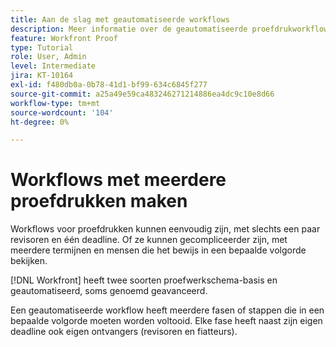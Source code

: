 ```yaml
---
title: Aan de slag met geautomatiseerde workflows
description: Meer informatie over de geautomatiseerde proefdrukworkflow [!DNL  Workfront] en hoe het anders is dan een basisworkflow.
feature: Workfront Proof
type: Tutorial
role: User, Admin
level: Intermediate
jira: KT-10164
exl-id: f480db0a-0b78-41d1-bf99-634c6845f277
source-git-commit: a25a49e59ca483246271214886ea4dc9c10e8d66
workflow-type: tm+mt
source-wordcount: '104'
ht-degree: 0%

---
```


# Workflows met meerdere proefdrukken maken

Workflows voor proefdrukken kunnen eenvoudig zijn, met slechts een paar revisoren en één deadline. Of ze kunnen gecompliceerder zijn, met meerdere termijnen en mensen die het bewijs in een bepaalde volgorde bekijken.

[!DNL Workfront] heeft twee soorten proefwerkschema-basis en geautomatiseerd, soms genoemd geavanceerd.

Een geautomatiseerde workflow heeft meerdere fasen of stappen die in een bepaalde volgorde moeten worden voltooid. Elke fase heeft naast zijn eigen deadline ook eigen ontvangers (revisoren en fiatteurs).

<!--
Note by Chuck Middleton, 6-28-22:
This tutorial is an incomplete dulplicate. It should have a video included. Video with MPC ID 335130 does an excellent job of explaining automated workflows, but it was in the Workfront Proof > Administration and setup section of the TOC. I moved it, along with related workflow tutorials, into the Workfront Proof > Proof workflows section. I also removed this tutorial from the TOC.
-->
